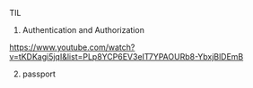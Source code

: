 TIL

1. Authentication and Authorization


https://www.youtube.com/watch?v=tKDKagi5jqI&list=PLp8YCP6EV3eIT7YPAOURb8-YbxjBlDEmB


2. passport 
